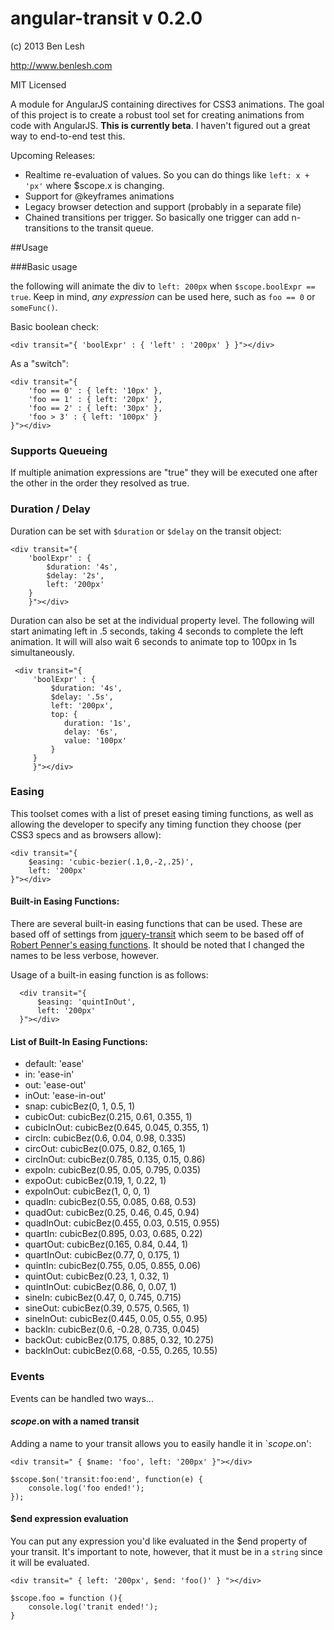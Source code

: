 angular-transit v 0.2.0
===============

(c) 2013 Ben Lesh

http://www.benlesh.com

MIT Licensed

A module for AngularJS containing directives for CSS3 animations. The goal of this project is to create a robust tool set
for creating animations from code with AngularJS. **This is currently beta**. I haven't figured out a great way
to end-to-end test this.

Upcoming Releases:

- Realtime re-evaluation of values. So you can do things like `left: x + 'px'` where $scope.x is changing.
- Support for @keyframes animations
- Legacy browser detection and support (probably in a separate file)
- Chained transitions per trigger. So basically one trigger can add n-transitions to the transit queue.

##Usage

###Basic usage

the following will animate the div to `left: 200px` when `$scope.boolExpr == true`. Keep in mind, *any expression* can
be used here, such as `foo == 0` or `someFunc()`.

Basic boolean check:

    <div transit="{ 'boolExpr' : { 'left' : '200px' } }"></div>

As a "switch":

    <div transit="{
        'foo == 0' : { left: '10px' },
        'foo == 1' : { left: '20px' },
        'foo == 2' : { left: '30px' },
        'foo > 3' : { left: '100px' }
    }"></div>

### Supports Queueing

If multiple animation expressions are "true" they will be executed one after the other in the order they resolved as true.

### Duration / Delay

Duration can be set with `$duration` or `$delay` on the transit object:

    <div transit="{
        'boolExpr' : {
            $duration: '4s',
            $delay: '2s',
            left: '200px'
        }
        }"></div>

Duration can also be set at the individual property level. The following will start animating left in .5 seconds, taking
4 seconds to complete the left animation. It will will also wait 6 seconds to animate top to 100px in 1s simultaneously.

     <div transit="{
         'boolExpr' : {
             $duration: '4s',
             $delay: '.5s',
             left: '200px',
             top: {
                duration: '1s',
                delay: '6s',
                value: '100px'
             }
         }
         }"></div>

### Easing

This toolset comes with a list of preset easing timing functions, as well as allowing the developer to specify any
timing function they choose (per CSS3 specs and as browsers allow):

    <div transit="{
        $easing: 'cubic-bezier(.1,0,-2,.25)',
        left: '200px'
    }"></div>

#### Built-in Easing Functions:

There are several built-in easing functions that can be used. These are based off of settings from
[jquery-transit](https://github.com/rstacruz/jquery.transit/blob/master/jquery.transit.js) which seem to be based off
of [Robert Penner's easing functions](http://easings.net/). It should be noted that I changed the names to be less
verbose, however.

Usage of a built-in easing function is as follows:

      <div transit="{
          $easing: 'quintInOut',
          left: '200px'
      }"></div>

#### List of Built-In Easing Functions:

- default: 'ease'
- in: 'ease-in'
- out: 'ease-out'
- inOut: 'ease-in-out'
- snap: cubicBez(0, 1, 0.5, 1)
- cubicOut: cubicBez(0.215, 0.61, 0.355, 1)
- cubicInOut: cubicBez(0.645, 0.045, 0.355, 1)
- circIn: cubicBez(0.6, 0.04, 0.98, 0.335)
- circOut: cubicBez(0.075, 0.82, 0.165, 1)
- circInOut: cubicBez(0.785, 0.135, 0.15, 0.86)
- expoIn: cubicBez(0.95, 0.05, 0.795, 0.035)
- expoOut: cubicBez(0.19, 1, 0.22, 1)
- expoInOut: cubicBez(1, 0, 0, 1)
- quadIn: cubicBez(0.55, 0.085, 0.68, 0.53)
- quadOut: cubicBez(0.25, 0.46, 0.45, 0.94)
- quadInOut: cubicBez(0.455, 0.03, 0.515, 0.955)
- quartIn: cubicBez(0.895, 0.03, 0.685, 0.22)
- quartOut: cubicBez(0.165, 0.84, 0.44, 1)
- quartInOut: cubicBez(0.77, 0, 0.175, 1)
- quintIn: cubicBez(0.755, 0.05, 0.855, 0.06)
- quintOut: cubicBez(0.23, 1, 0.32, 1)
- quintInOut: cubicBez(0.86, 0, 0.07, 1)
- sineIn: cubicBez(0.47, 0, 0.745, 0.715)
- sineOut: cubicBez(0.39, 0.575, 0.565, 1)
- sineInOut: cubicBez(0.445, 0.05, 0.55, 0.95)
- backIn: cubicBez(0.6, -0.28, 0.735, 0.045)
- backOut: cubicBez(0.175, 0.885, 0.32, 10.275)
- backInOut: cubicBez(0.68, -0.55, 0.265, 10.55)

### Events

Events can be handled two ways...

#### $scope.$on with a named transit

Adding a name to your transit allows you to easily handle it in `$scope.$on':

    <div transit=" { $name: 'foo', left: '200px' }"></div>

    $scope.$on('transit:foo:end', function(e) {
        console.log('foo ended!');
    });

#### $end expression evaluation

You can put any expression you'd like evaluated in the $end property of your transit. It's important to note, however,
that it must be in a `string` since it will be evaluated.

    <div transit=" { left: '200px', $end: 'foo()' } "></div>

    $scope.foo = function (){
        console.log('tranit ended!');
    }